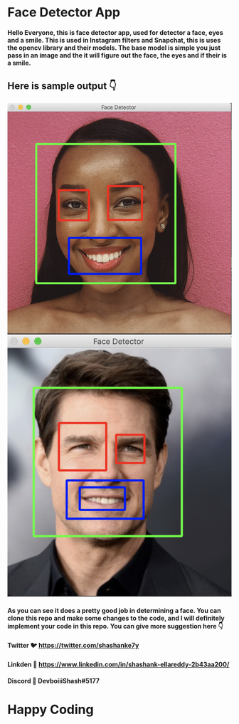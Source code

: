 # Face Detector App

#### Hello Everyone, this is face detector app, used for detector a face, eyes and a smile. This is used in Instagram filters and Snapchat, this is uses the opencv library and their models. The base model is simple you just pass in an image and the it will figure out the face, the eyes and if their is a smile. 

## Here is sample output 👇

![Screenshot](screenshot.png)
![Screenshot](tom-cruise.png)

#### As you can see it does a pretty good job in determining a face. You can clone this repo and make some changes to the code, and I will definitely implement your code in this repo. You can give more suggestion here 👇
#### Twitter 🐦 https://twitter.com/shashanke7y 
#### Linkden 💼 https://www.linkedin.com/in/shashank-ellareddy-2b43aa200/
#### Discord 💬 DevboiiiShash#5177

# Happy Coding 
